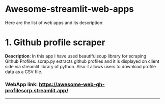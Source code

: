 # Awesome-streamlit-web-apps

Here are the list of web apps and its description:

# 1. Github profile scraper

**Description:** In this app I have used beautifulsoup library for scraping Github Profiles. scrap.py extracts github profiles and it is displayed on client side via streamlit library of python. Also it allows users to download profile data as a CSV file.

### WebApp link: https://awesome-web-gh-profilescrp.streamlit.app/

-------------------------
